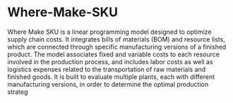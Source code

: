 # Where-Make-SKU

Where Make SKU is a linear programming model designed to optimize supply chain costs. It integrates bills of materials (BOM) and resource lists, which are connected through specific manufacturing versions of a finished product. The model associates fixed and variable costs to each resource involved in the production process, and includes labor costs as well as logistics expenses related to the transportation of raw materials and finished goods. It is built to evaluate multiple plants, each with different manufacturing versions, in order to determine the optimal production strateg
